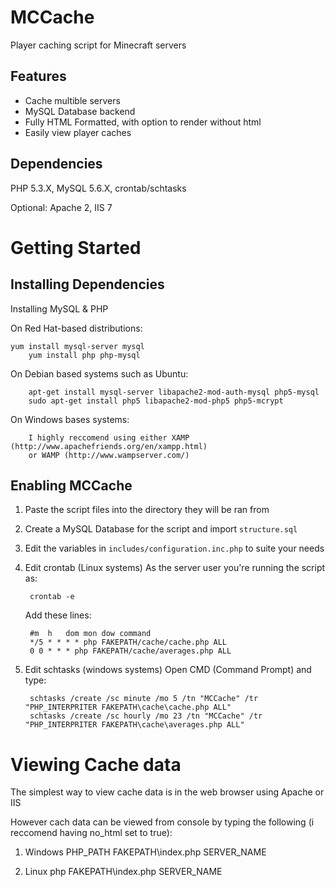 MCCache
=======================================
Player caching script for Minecraft servers

Features
--------

 * Cache multible servers
 * MySQL Database backend
 * Fully HTML Formatted, with option to render without html
 * Easily view player caches

Dependencies
------------
PHP 5.3.X, MySQL 5.6.X, crontab/schtasks

Optional: Apache 2, IIS 7

Getting Started
===============

Installing Dependencies
-----------------------

Installing MySQL & PHP

On Red Hat-based distributions:

  	yum install mysql-server mysql
		yum install php php-mysql
	
On Debian based systems such as Ubuntu:

		apt-get install mysql-server libapache2-mod-auth-mysql php5-mysql
		sudo apt-get install php5 libapache2-mod-php5 php5-mcrypt
	
On Windows bases systems:

		I highly reccomend using either XAMP (http://www.apachefriends.org/en/xampp.html)
		or WAMP (http://www.wampserver.com/)


Enabling MCCache
----------------------

1. Paste the script files into the directory they will be ran from

2. Create a MySQL Database for the script and import `structure.sql`

3. Edit the variables in `includes/configuration.inc.php` to suite your needs

4. Edit crontab (Linux systems)
	As the server user you're running the script as:
  	
  		crontab -e
  
  	Add these lines:
  
  		#m 	h 	dom	mon	dow	command
  		*/5 * * * * php FAKEPATH/cache/cache.php ALL
  		0 0 * * * php FAKEPATH/cache/averages.php ALL
		
5. Edit schtasks (windows systems)
	Open CMD (Command Prompt) and type:
  	
  		schtasks /create /sc minute /mo 5 /tn "MCCache" /tr "PHP_INTERPRITER FAKEPATH\cache\cache.php ALL"
  		schtasks /create /sc hourly /mo 23 /tn "MCCache" /tr "PHP_INTERPRITER FAKEPATH\cache\averages.php ALL"
	
Viewing Cache data
===============
The simplest way to view cache data is in the web browser using Apache or IIS

However cach data can be viewed from console by typing the following (i reccomend having no_html set to true):

1. Windows
    PHP_PATH FAKEPATH\index.php SERVER_NAME

2. Linux
    php FAKEPATH\index.php SERVER_NAME

